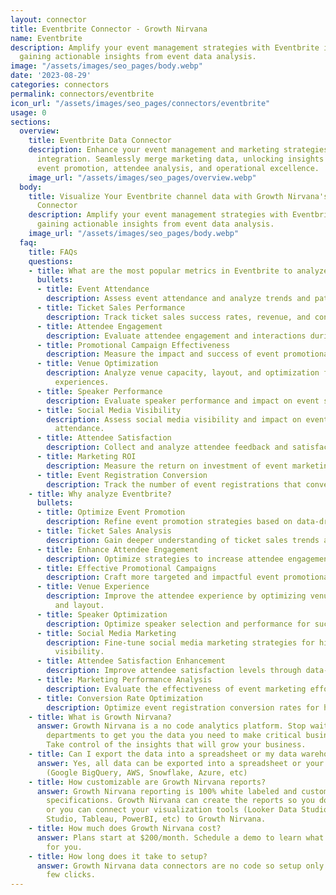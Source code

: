 ```yaml
---
layout: connector
title: Eventbrite Connector - Growth Nirvana
name: Eventbrite
description: Amplify your event management strategies with Eventbrite integration,
  gaining actionable insights from event data analysis.
image: "/assets/images/seo_pages/body.webp"
date: '2023-08-29'
categories: connectors
permalink: connectors/eventbrite
icon_url: "/assets/images/seo_pages/connectors/eventbrite"
usage: 0
sections:
  overview:
    title: Eventbrite Data Connector
    description: Enhance your event management and marketing strategies with Eventbrite
      integration. Seamlessly merge marketing data, unlocking insights that shape
      event promotion, attendee analysis, and operational excellence.
    image_url: "/assets/images/seo_pages/overview.webp"
  body:
    title: Visualize Your Eventbrite channel data with Growth Nirvana's Eventbrite
      Connector
    description: Amplify your event management strategies with Eventbrite integration,
      gaining actionable insights from event data analysis.
    image_url: "/assets/images/seo_pages/body.webp"
  faq:
    title: FAQs
    questions:
    - title: What are the most popular metrics in Eventbrite to analyze?
      bullets:
      - title: Event Attendance
        description: Assess event attendance and analyze trends and patterns.
      - title: Ticket Sales Performance
        description: Track ticket sales success rates, revenue, and conversion rates.
      - title: Attendee Engagement
        description: Evaluate attendee engagement and interactions during events.
      - title: Promotional Campaign Effectiveness
        description: Measure the impact and success of event promotional campaigns.
      - title: Venue Optimization
        description: Analyze venue capacity, layout, and optimization for better attendee
          experiences.
      - title: Speaker Performance
        description: Evaluate speaker performance and impact on event success.
      - title: Social Media Visibility
        description: Assess social media visibility and impact on event reach and
          attendance.
      - title: Attendee Satisfaction
        description: Collect and analyze attendee feedback and satisfaction levels.
      - title: Marketing ROI
        description: Measure the return on investment of event marketing efforts.
      - title: Event Registration Conversion
        description: Track the number of event registrations that convert into attendees.
    - title: Why analyze Eventbrite?
      bullets:
      - title: Optimize Event Promotion
        description: Refine event promotion strategies based on data-driven insights.
      - title: Ticket Sales Analysis
        description: Gain deeper understanding of ticket sales trends and performance.
      - title: Enhance Attendee Engagement
        description: Optimize strategies to increase attendee engagement and satisfaction.
      - title: Effective Promotional Campaigns
        description: Craft more targeted and impactful event promotional campaigns.
      - title: Venue Experience
        description: Improve the attendee experience by optimizing venue capacity
          and layout.
      - title: Speaker Optimization
        description: Optimize speaker selection and performance for successful events.
      - title: Social Media Marketing
        description: Fine-tune social media marketing strategies for higher event
          visibility.
      - title: Attendee Satisfaction Enhancement
        description: Improve attendee satisfaction levels through data-driven insights.
      - title: Marketing Performance Analysis
        description: Evaluate the effectiveness of event marketing efforts and ROI.
      - title: Conversion Rate Optimization
        description: Optimize event registration conversion rates for higher attendance.
    - title: What is Growth Nirvana?
      answer: Growth Nirvana is a no code analytics platform. Stop waiting for other
        departments to get you the data you need to make critical business decisions.
        Take control of the insights that will grow your business.
    - title: Can I export the data into a spreadsheet or my data warehouse?
      answer: Yes, all data can be exported into a spreadsheet or your data warehouse
        (Google BigQuery, AWS, Snowflake, Azure, etc)
    - title: How customizable are Growth Nirvana reports?
      answer: Growth Nirvana reporting is 100% white labeled and customized to your
        specifications. Growth Nirvana can create the reports so you don’t have to
        or you can connect your visualization tools (Looker Data Studio/Google Data
        Studio, Tableau, PowerBI, etc) to Growth Nirvana.
    - title: How much does Growth Nirvana cost?
      answer: Plans start at $200/month. Schedule a demo to learn what plan is best
        for you.
    - title: How long does it take to setup?
      answer: Growth Nirvana data connectors are no code so setup only requires a
        few clicks.
---
```

